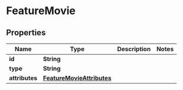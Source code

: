 

# FeatureMovie



## Properties

| Name | Type | Description | Notes |
|------------ | ------------- | ------------- | -------------|
|**id** | **String** |  |  |
|**type** | **String** |  |  |
|**attributes** | [**FeatureMovieAttributes**](FeatureMovieAttributes.md) |  |  |



